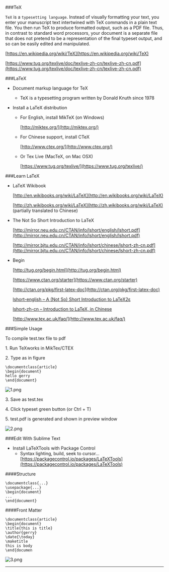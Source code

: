 
###TeX

`TeX` is a `typesetting language`. Instead of visually formatting your text, you enter your manuscript text intertwined with TeX commands in a plain text file. You then run TeX to produce formatted output, such as a PDF file. Thus, in contrast to standard word processors, your document is a separate file that does not pretend to be a representation of the final typeset output, and so can be easily edited and manipulated. 

[https://en.wikipedia.org/wiki/TeX](https://en.wikipedia.org/wiki/TeX)

[https://www.tug.org/texlive/doc/texlive-zh-cn/texlive-zh-cn.pdf](https://www.tug.org/texlive/doc/texlive-zh-cn/texlive-zh-cn.pdf)

###LaTeX

* Document markup language for TeX

	* TeX is a typesetting program written by Donald Knuth since 1978
	
* Install a LaTeX distribution
	* For English, install MikTeX (on Windows)
		
		[http://miktex.org/](http://miktex.org/)
	
	* For Chinese support, install CTeX
	
		[http://www.ctex.org/](http://www.ctex.org/)
	
	* Or Tex Live (MacTeX, on Mac OSX)
	
		[https://www.tug.org/texlive/](https://www.tug.org/texlive/)


###Learn LaTeX

* LaTeX Wikibook

	[http://en.wikibooks.org/wiki/LaTeX](http://en.wikibooks.org/wiki/LaTeX)

	[http://zh.wikibooks.org/wiki/LaTeX](http://zh.wikibooks.org/wiki/LaTeX) (partially translated to Chinese)
	* The Not So Short Introduction to LaTeX
	[http://mirror.neu.edu.cn/CTAN/info/lshort/english/lshort.pdf](http://mirror.neu.edu.cn/CTAN/info/lshort/english/lshort.pdf)
	[http://mirror.bjtu.edu.cn/CTAN/info/lshort/chinese/lshort-zh-cn.pdf](http://mirror.bjtu.edu.cn/CTAN/info/lshort/chinese/lshort-zh-cn.pdf)
* Begin
	[http://tug.org/begin.html](http://tug.org/begin.html)
	[https://www.ctan.org/starter](https://www.ctan.org/starter)
	[http://ctan.org/pkg/first-latex-doc](http://ctan.org/pkg/first-latex-doc)
	[lshort-en­glish – A (Not So) Short In­tro­duc­tion to LaTeX2ε](https://www.ctan.org/tex-archive/info/lshort/english/)
	[lshort-zh-cn – Introduction to LaTeX, in Chinese](https://www.ctan.org/pkg/lshort-zh-cn)
	[http://www.tex.ac.uk/faq/](http://www.tex.ac.uk/faq/)
###Simple Usage
To compile test.tex file to pdf
1\. Run TeXworks in MikTex/CTEX
2\. Type as in figure

```
\documentclass{article}\begin{document}hello gerry\end{document}```
![1.png](https://github.com/gerryyang/mac-utils/blob/master/tools/software_documentation_tools/LaTeX/pic/1.png)

3\. Save as test.tex

4\. Click typeset green button (or Ctrl + T)

5\. test.pdf is generated and shown in preview window

![2.png](https://github.com/gerryyang/mac-utils/blob/master/tools/software_documentation_tools/LaTeX/pic/2.png) 

###Edit With Sublime Text

* Install LaTeXTools with Package Control
	* Syntax lighting, build, seek to cursor... 
	[https://packagecontrol.io/packages/LaTeXTools](https://packagecontrol.io/packages/LaTeXTools)

####Structure
```
\documentclass{...}
\usepackage{...}
\begin{document}
...
\end{document}
```

####Front Matter
```
\documentclass{article}\begin{document}\title{this is title}\author{gerry}\date{\today}\maketitlethis is body\end{documen
```
![3.png](https://github.com/gerryyang/mac-utils/blob/master/tools/software_documentation_tools/LaTeX/pic/3.png)

-------
